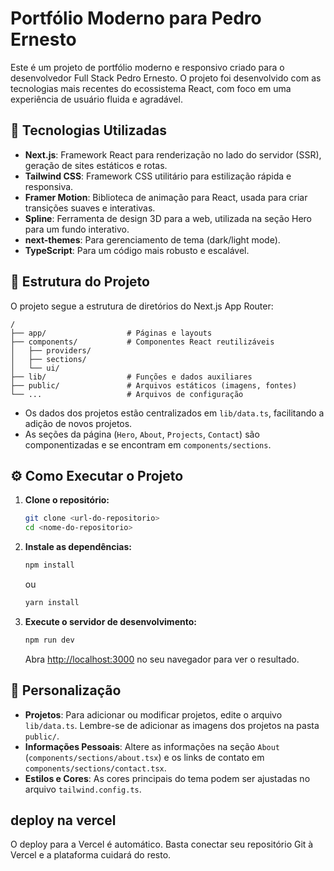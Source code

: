 # Portfólio Moderno para Pedro Ernesto

Este é um projeto de portfólio moderno e responsivo criado para o desenvolvedor Full Stack Pedro Ernesto. O projeto foi desenvolvido com as tecnologias mais recentes do ecossistema React, com foco em uma experiência de usuário fluida e agradável.

## 🚀 Tecnologias Utilizadas

- **Next.js**: Framework React para renderização no lado do servidor (SSR), geração de sites estáticos e rotas.
- **Tailwind CSS**: Framework CSS utilitário para estilização rápida e responsiva.
- **Framer Motion**: Biblioteca de animação para React, usada para criar transições suaves e interativas.
- **Spline**: Ferramenta de design 3D para a web, utilizada na seção Hero para um fundo interativo.
- **next-themes**: Para gerenciamento de tema (dark/light mode).
- **TypeScript**: Para um código mais robusto e escalável.

## 🧩 Estrutura do Projeto

O projeto segue a estrutura de diretórios do Next.js App Router:

```
/
├── app/                  # Páginas e layouts
├── components/           # Componentes React reutilizáveis
│   ├── providers/
│   ├── sections/
│   └── ui/
├── lib/                  # Funções e dados auxiliares
├── public/               # Arquivos estáticos (imagens, fontes)
└── ...                   # Arquivos de configuração
```

- Os dados dos projetos estão centralizados em `lib/data.ts`, facilitando a adição de novos projetos.
- As seções da página (`Hero`, `About`, `Projects`, `Contact`) são componentizadas e se encontram em `components/sections`.

## ⚙️ Como Executar o Projeto

1.  **Clone o repositório:**
    ```bash
    git clone <url-do-repositorio>
    cd <nome-do-repositorio>
    ```

2.  **Instale as dependências:**
    ```bash
    npm install
    ```
    ou
    ```bash
    yarn install
    ```

3.  **Execute o servidor de desenvolvimento:**
    ```bash
    npm run dev
    ```
    Abra [http://localhost:3000](http://localhost:3000) no seu navegador para ver o resultado.

## 🎨 Personalização

- **Projetos**: Para adicionar ou modificar projetos, edite o arquivo `lib/data.ts`. Lembre-se de adicionar as imagens dos projetos na pasta `public/`.
- **Informações Pessoais**: Altere as informações na seção `About` (`components/sections/about.tsx`) e os links de contato em `components/sections/contact.tsx`.
- **Estilos e Cores**: As cores principais do tema podem ser ajustadas no arquivo `tailwind.config.ts`.

## deploy na vercel

O deploy para a Vercel é automático. Basta conectar seu repositório Git à Vercel e a plataforma cuidará do resto. 